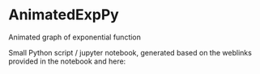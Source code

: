 # AnimatedExpPy
Animated graph of exponential function

Small Python script / jupyter notebook, generated based on the weblinks provided in the notebook and here:
